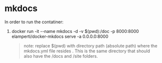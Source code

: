 # mkdocs
In order to run the contatiner:

1.  docker run -it --name mkdocs -d -v $(pwd):/doc -p 8000:8000 elamperti/docker-mkdocs serve -a 0.0.0.0:8000
    > note: replace $(pwd) with directory path (absolute path) where the mkdocs.yml file resides . This is the same directory that should also have the /docs and /site folders.
